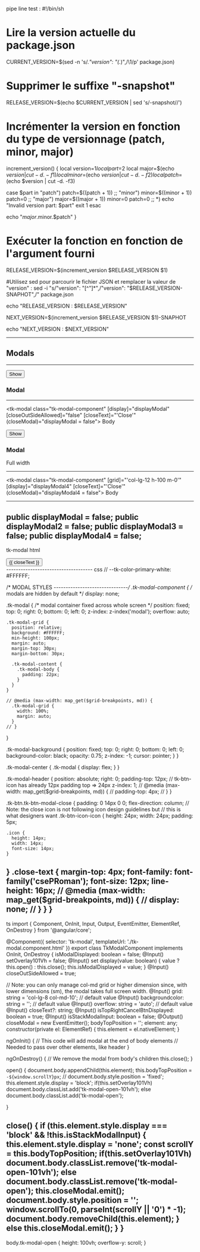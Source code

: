 pipe line test :
#!/bin/sh

# Lire la version actuelle du package.json
CURRENT_VERSION=$(sed -n 's/.*"version": "\(.*\)",/\1/p' package.json)

# Supprimer le suffixe "-snapshot"
RELEASE_VERSION=$(echo $CURRENT_VERSION | sed 's/-snapshot//')

# Incrémenter la version en fonction du type de versionnage (patch, minor, major)
increment_version() {
  local version=$1
  local part=$2
  local major=$(echo $version | cut -d. -f1)
  local minor=$(echo $version | cut -d. -f2)
  local patch=$(echo $version | cut -d. -f3)

  case $part in
    "patch")
      patch=$((patch + 1))
      ;;
    "minor")
      minor=$((minor + 1))
      patch=0
      ;;
    "major")
      major=$((major + 1))
      minor=0
      patch=0
      ;;
    *)
      echo "Invalid version part: $part"
      exit 1
  esac

  echo "$major.$minor.$patch"
}

# Exécuter la fonction en fonction de l'argument fourni
RELEASE_VERSION=$(increment_version $RELEASE_VERSION $1)

#Utilisez sed pour parcourir le fichier JSON et remplacer la valeur de "version" :
sed -i "s/\"version\": \"[^\"]*\",/\"version\": \"$RELEASE_VERSION-SNAPHOT\",/" package.json

echo "RELEASE_VERSION : $RELEASE_VERSION"

NEXT_VERSION=$(increment_version $RELEASE_VERSION $1)-SNAPHOT

echo "NEXT_VERSION : $NEXT_VERSION"

---------------------------
<h2>Modals</h2>
<hr>
<div class="row">
  <div class="col-lg-2 col-md-4 pb-md-0 pb-2">
    <button class="tk-btn tk-btn-secondary" (click)="displayModal = !displayModal;">Show</button>
  </div>
  <div class="col-lg-2 col-md-4 pb-md-0 pb-2">
    <h3>Modal</h3>
  </div>
  <!-- <div class="col-lg-8 col-md-4">
    -->
</div>
<hr>

<tk-modal 
  class="tk-modal-component" 
  [display]="displayModal" 
  [closeOutSideAllowed]="false" 
  [closeText]="'Close'" 
  (closeModal)="displayModal = false">
  Body
</tk-modal>


<div class="row">
  <div class="col-lg-2 col-md-4 pb-md-0 pb-2">
    <button class="tk-btn tk-btn-secondary" (click)="displayModal4 = !displayModal4;">Show</button>
  </div>
  <div class="col-lg-2 col-md-4 pb-md-0 pb-2">
    <h3>Modal</h3>
    Full width
  </div>
  <!-- <div class="col-lg-8 col-md-4">
   
  </div> -->
</div>
<hr>

<tk-modal 
  class="tk-modal-component" 
  [grid]="'col-lg-12 h-100 m-0'" 
  [display]="displayModal4" 
  [closeText]="'Close'" 
  (closeModal)="displayModal4 = false">
  Body
</tk-modal>

--------------------------
  public displayModal = false;
  public displayModal2 = false;
  public displayModal3 = false;
  public displayModal4 = false;
  ---------------------------------------------
  tk-modal html
  <div class="tk-modal {{ overflow }}" *ngIf="isModalDisplayed">
  <div class="tk-modal-background {{ backgroundcolor }}" (click)="closeOutSideAllowed ? close() : '';"></div>
  <div class="tk-modal-grid {{ grid }}">
    <div class="row tk-modal-content p-0 m-0">
      <div *ngIf="isTopRightCancelBtnDisplayed" class="tk-modal-header m-0">
        <button class="tk-btn tk-btn-icon tk-btn-no-border tk-btn-modal-close" (click)="close();">
          <span class="tk-btn-icon-icon">
            <i class="icon icon-close" aria-hidden="true"></i>
          </span>
          <span *ngIf="closeText" class="close-text">{{ closeText }}</span>
        </button>
      </div>
      <div class="col-12 tk-modal-body p-3 p-md-4">
        <ng-content></ng-content>
      </div>
    </div>
  </div>
</div>
------------------------------------
css
// --tk-color-primary-white: #FFFFFF;

/* MODAL STYLES
-------------------------------*/
.tk-modal-component {
  /* modals are hidden by default */
  display: none;

  .tk-modal {
    /* modal container fixed across whole screen */
    position: fixed;
    top: 0;
    right: 0;
    bottom: 0;
    left: 0;
    z-index: z-index('modal');
    overflow: auto;

    .tk-modal-grid {
      position: relative;
      background: #FFFFFF;
      min-height: 100px;
      margin: auto;
      margin-top: 30px;
      margin-bottom: 30px;

      .tk-modal-content {
        .tk-modal-body {
          padding: 22px;
        }
      }
    }

    // @media (max-width: map_get($grid-breakpoints, md)) {
      .tk-modal-grid {
        width: 100%;
        margin: auto;
      }
    // }
  }

  .tk-modal-background {
    position: fixed;
    top: 0;
    right: 0;
    bottom: 0;
    left: 0;
    background-color: black;
    opacity: 0.75;
    z-index: -1;
    cursor: pointer;
  }
}

.tk-modal-center {
  .tk-modal {
    display: flex;
  }
}

.tk-modal-header {
  position: absolute;
  right: 0;
  padding-top: 12px; // tk-btn-icon has already 12px padding top => 24px
  z-index: 1;
  // @media (max-width: map_get($grid-breakpoints, md)) {
  //   padding-top: 4px;
  // }
}

.tk-btn.tk-btn-modal-close {
  padding: 0 14px 0 0;
  flex-direction: column;
  // Note: the close icon is not following icon design guidelines but
  // this is what designers want
  .tk-btn-icon-icon {
    height: 24px;
    width: 24px;
    padding: 5px;

    .icon {
      height: 14px;
      width: 14px;
      font-size: 14px;
    }
  }
  .close-text {
    margin-top: 4px;
    font-family: font-family('csePRoman');
    font-size: 12px;
    line-height: 16px;
    // @media (max-width: map_get($grid-breakpoints, md)) {
    //   display: none;
    // }
  }
}
-------------------------------
ts
import { Component, OnInit, Input, Output, EventEmitter, ElementRef, OnDestroy } from '@angular/core';

@Component({
  selector: 'tk-modal',
  templateUrl: './tk-modal.component.html'
})
export class TkModalComponent implements OnInit, OnDestroy {
  isModalDisplayed: boolean = false;
  @Input() setOverlay101Vh = false;
  @Input()
  set display(value: boolean) {
    value ? this.open() : this.close();
    this.isModalDisplayed = value;
  }
  @Input() closeOutSideAllowed = true;

  // Note: you can only manage col-md grid or higher dimension since, with lower dimensions (sm), the modal takes full screen width.
  @Input() grid: string = 'col-lg-8 col-md-10'; // default value
  @Input() backgroundcolor: string = ''; // default value
  @Input() overflow: string = 'auto'; // default value
  @Input() closeText?: string;
  @Input() isTopRightCancelBtnDisplayed: boolean = true;
  @Input() isStackModalInput: boolean = false;
  @Output() closeModal = new EventEmitter<boolean>();
  bodyTopPosition = '';
  element: any;
  constructor(private el: ElementRef) {
    this.element = el.nativeElement;
  }

  ngOnInit() {
    // This code will add modal at the end of body elements
    // Needed to pass over other elements, like header
  }

  ngOnDestroy() {
    // We remove the modal from body's children
    this.close();
  }

  open() {
    document.body.appendChild(this.element);
    this.bodyTopPosition = `-${window.scrollY}px`;
  //  document.body.style.position = 'fixed';
    this.element.style.display = 'block';
    if(this.setOverlay101Vh)
      document.body.classList.add('tk-modal-open-101vh');
      else
      document.body.classList.add('tk-modal-open');
    
  }

  close() {
    if (this.element.style.display === 'block' && !this.isStackModalInput) {
      this.element.style.display = 'none';
      const scrollY = this.bodyTopPosition;
    if(this.setOverlay101Vh)
      document.body.classList.remove('tk-modal-open-101vh');
      else
      document.body.classList.remove('tk-modal-open');
      this.closeModal.emit();
      document.body.style.position = '';
      window.scrollTo(0, parseInt(scrollY || '0') * -1);
      document.body.removeChild(this.element);
    }
      else 
      this.closeModal.emit();
  }
}
------------------------------
body.tk-modal-open {
  height: 100vh;
  overflow-y: scroll;
} 
